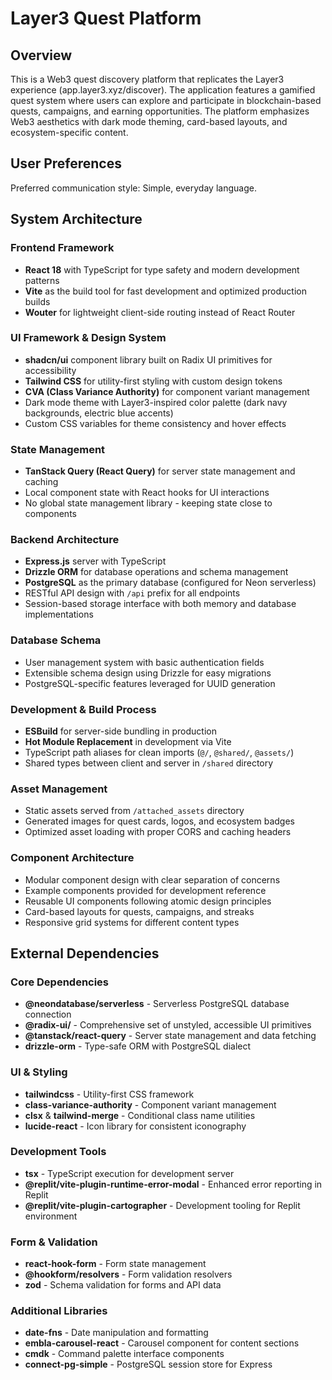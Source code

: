 # Layer3 Quest Platform

## Overview

This is a Web3 quest discovery platform that replicates the Layer3 experience (app.layer3.xyz/discover). The application features a gamified quest system where users can explore and participate in blockchain-based quests, campaigns, and earning opportunities. The platform emphasizes Web3 aesthetics with dark mode theming, card-based layouts, and ecosystem-specific content.

## User Preferences

Preferred communication style: Simple, everyday language.

## System Architecture

### Frontend Framework
- **React 18** with TypeScript for type safety and modern development patterns
- **Vite** as the build tool for fast development and optimized production builds
- **Wouter** for lightweight client-side routing instead of React Router

### UI Framework & Design System
- **shadcn/ui** component library built on Radix UI primitives for accessibility
- **Tailwind CSS** for utility-first styling with custom design tokens
- **CVA (Class Variance Authority)** for component variant management
- Dark mode theme with Layer3-inspired color palette (dark navy backgrounds, electric blue accents)
- Custom CSS variables for theme consistency and hover effects

### State Management
- **TanStack Query (React Query)** for server state management and caching
- Local component state with React hooks for UI interactions
- No global state management library - keeping state close to components

### Backend Architecture
- **Express.js** server with TypeScript
- **Drizzle ORM** for database operations and schema management
- **PostgreSQL** as the primary database (configured for Neon serverless)
- RESTful API design with `/api` prefix for all endpoints
- Session-based storage interface with both memory and database implementations

### Database Schema
- User management system with basic authentication fields
- Extensible schema design using Drizzle for easy migrations
- PostgreSQL-specific features leveraged for UUID generation

### Development & Build Process
- **ESBuild** for server-side bundling in production
- **Hot Module Replacement** in development via Vite
- TypeScript path aliases for clean imports (`@/`, `@shared/`, `@assets/`)
- Shared types between client and server in `/shared` directory

### Asset Management
- Static assets served from `/attached_assets` directory
- Generated images for quest cards, logos, and ecosystem badges
- Optimized asset loading with proper CORS and caching headers

### Component Architecture
- Modular component design with clear separation of concerns
- Example components provided for development reference
- Reusable UI components following atomic design principles
- Card-based layouts for quests, campaigns, and streaks
- Responsive grid systems for different content types

## External Dependencies

### Core Dependencies
- **@neondatabase/serverless** - Serverless PostgreSQL database connection
- **@radix-ui/** - Comprehensive set of unstyled, accessible UI primitives
- **@tanstack/react-query** - Server state management and data fetching
- **drizzle-orm** - Type-safe ORM with PostgreSQL dialect

### UI & Styling
- **tailwindcss** - Utility-first CSS framework
- **class-variance-authority** - Component variant management
- **clsx** & **tailwind-merge** - Conditional class name utilities
- **lucide-react** - Icon library for consistent iconography

### Development Tools
- **tsx** - TypeScript execution for development server
- **@replit/vite-plugin-runtime-error-modal** - Enhanced error reporting in Replit
- **@replit/vite-plugin-cartographer** - Development tooling for Replit environment

### Form & Validation
- **react-hook-form** - Form state management
- **@hookform/resolvers** - Form validation resolvers
- **zod** - Schema validation for forms and API data

### Additional Libraries
- **date-fns** - Date manipulation and formatting
- **embla-carousel-react** - Carousel component for content sections
- **cmdk** - Command palette interface components
- **connect-pg-simple** - PostgreSQL session store for Express